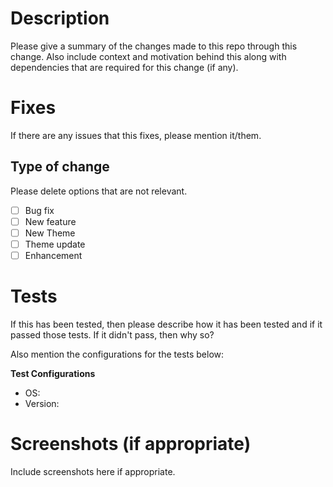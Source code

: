 # Description

Please give a summary of the changes made to this repo through this change. Also include context and motivation behind this along with dependencies that are required for this change (if any).

# Fixes

If there are any issues that this fixes, please mention it/them.

## Type of change

Please delete options that are not relevant.

- [ ] Bug fix
- [ ] New feature
- [ ] New Theme
- [ ] Theme update
- [ ] Enhancement

# Tests

If this has been tested, then please describe how it has been tested and if it passed those tests. If it didn't pass, then why so?

Also mention the configurations for the tests below:

**Test Configurations**
* OS:
* Version:

# Screenshots (if appropriate)

Include screenshots here if appropriate.
